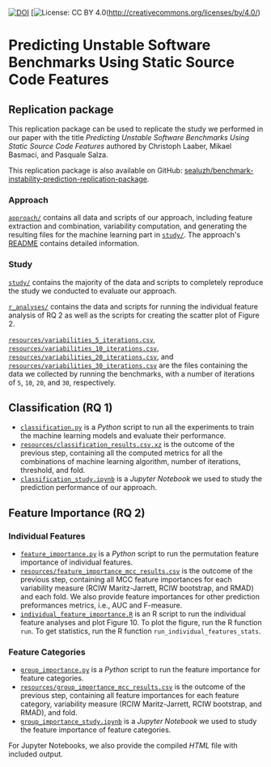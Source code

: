[![DOI](https://zenodo.org/badge/{369158102}.svg)](https://zenodo.org/badge/latestdoi/369158102)
[![License: CC BY 4.0](https://img.shields.io/badge/License-CC%20BY%204.0-lightgrey.svg)(http://creativecommons.org/licenses/by/4.0/)

# Predicting Unstable Software Benchmarks Using Static Source Code Features

## Replication package

This replication package can be used to replicate the study we performed
in our paper with the title *Predicting Unstable Software Benchmarks Using Static Source Code Features* authored by Christoph Laaber, Mikael Basmaci, and Pasquale Salza.

This replication package is also available on GitHub:  [sealuzh/benchmark-instability-prediction-replication-package](https://github.com/sealuzh/benchmark-instability-prediction-replication-package).


### Approach
[`approach/`](approach/) contains all data and scripts of our approach, including feature extraction and combination, variability computation, and generating the resulting files for the machine learning part in [`study/`](study/).
The approach's [README](approach/README.md) contains detailed information.


### Study

[`study/`](study/) contains the majority of the data and scripts to completely reproduce the study we conducted to evaluate our approach.

[`r_analyses/`](r_analyses/) contains the data and scripts for running the individual feature analysis of RQ 2 as well as the scripts for creating the scatter plot of Figure 2.

[`resources/variabilities_5_iterations.csv`](study/resources/variabilities_5_iterations.csv),
[`resources/variabilities_10_iterations.csv`](study/resources/variabilities_10_iterations.csv),
[`resources/variabilities_20_iterations.csv`](study/resources/variabilities_20_iterations.csv),
and
[`resources/variabilities_30_iterations.csv`](study/resources/variabilities_30_iterations.csv) are the files containing the data we collected by running the benchmarks, with a number of iterations of `5`, `10`, `20`, and `30`, respectively.

## Classification (RQ 1)
* [`classification.py`](study/classification.py) is a *Python* script to run all the experiments to train the machine learning models and evaluate their performance.
* [`resources/classification_results.csv.xz`](study/resources/classification_results.csv.xz) is the outcome of the previous step, containing all the computed metrics for all the combinations of machine learning algorithm, number of iterations, threshold, and fold.
* [`classification_study.ipynb`](study/classification_study.ipynb) is a *Jupyter Notebook* we used to study the prediction performance of our approach.

## Feature Importance (RQ 2)

### Individual Features
* [`feature_importance.py`](study/feature_importance.py) is a *Python* script to run the permutation feature importance of individual features.
* [`resources/feature_importance_mcc_results.csv`](study/resources/feature_importance_mcc_results.csv) is the outcome of the previous step, containing all MCC feature importances for each variability measure (RCIW Maritz-Jarrett, RCIW bootstrap, and RMAD) and each fold.
We also provide feature importances for other prediction preformances metrics, i.e., AUC and F-measure.
* [`individual_feature_importance.R`](r_analyses/individual_feature_importance.R) is an R script to run the individual feature analyses and plot Figure 10.
To plot the figure, run the R function `run`.
To get statistics, run the R function `run_individual_features_stats`.

### Feature Categories
* [`group_importance.py`](study/group_importance.py) is a *Python* script to run the feature importance for feature categories.
* [`resources/group_importance_mcc_results.csv`](study/resources/group_importance_mcc_results.csv) is the outcome of the previous step, containing all feature importances for each feature category, variability measure (RCIW Maritz-Jarrett, RCIW bootstrap, and RMAD), and fold.
* [`group_importance_study.ipynb`](study/group_importance_study.ipynb) is a *Jupyter Notebook* we used to study the feature importance of feature categories.

For Jupyter Notebooks, we also provide the compiled *HTML* file with included output.
